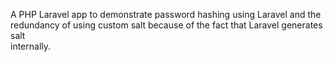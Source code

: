 A PHP Laravel app to demonstrate password hashing using Laravel and the  
redundancy of using custom salt because of the fact that Laravel generates salt  
internally.
